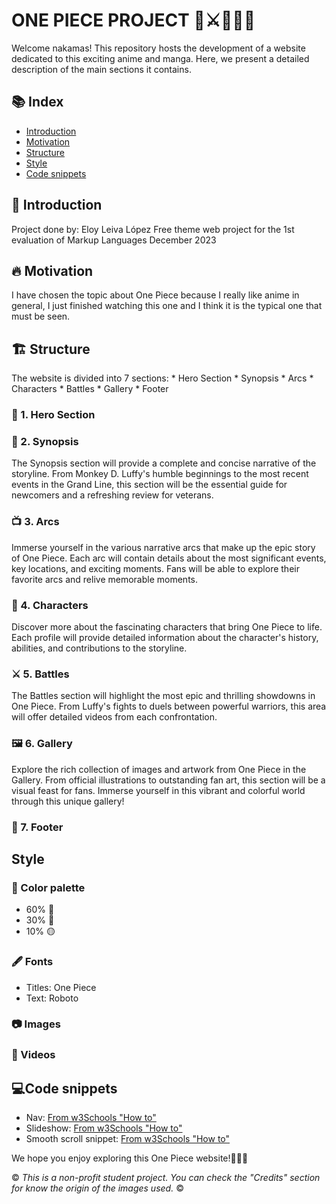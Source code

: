 # ONE PIECE PROJECT 👒⚔🏴‍☠️🌊
Welcome nakamas! This repository hosts the development of a website dedicated to this exciting anime and manga. Here, we present a detailed description of the main sections it contains.

## 📚 Index
<ul>
  <li><a href="#introduction">Introduction</a></li>
  <li><a href="#motivation">Motivation</a></li>
  <li><a href="#structure">Structure</a></li>
  <li><a href="#style">Style</a></li>
  <li><a href="#snippets">Code snippets</a></li>
</ul>

<h2 id="introduction">🌟 Introduction</h2>
Project done by: Eloy Leiva López  
Free theme web project for the 1st evaluation of Markup Languages  
December 2023

<h2 id="motivation">🔥 Motivation</h2>
I have chosen the topic about One Piece because I really like anime in general, I just finished watching this one and I think it is the typical one that must be seen.

<h2 id="structure">🏗️ Structure</h2>
The website is divided into 7 sections:
* Hero Section
* Synopsis
* Arcs
* Characters
* Battles
* Gallery
* Footer

### 🚀 1. Hero Section

### 📖 2. Synopsis
The Synopsis section will provide a complete and concise narrative of the storyline. From Monkey D. Luffy's humble beginnings to the most recent events in the Grand Line, this section will be the essential guide for newcomers and a refreshing review for veterans.

### 📺 3. Arcs
Immerse yourself in the various narrative arcs that make up the epic story of One Piece. Each arc will contain details about the most significant events, key locations, and exciting moments. Fans will be able to explore their favorite arcs and relive memorable moments.

### 👤 4. Characters
Discover more about the fascinating characters that bring One Piece to life. Each profile will provide detailed information about the character's history, abilities, and contributions to the storyline.

### ⚔️ 5. Battles
The Battles section will highlight the most epic and thrilling showdowns in One Piece. From Luffy's fights to duels between powerful warriors, this area will offer detailed videos from each confrontation.

### 🖼️ 6. Gallery
Explore the rich collection of images and artwork from One Piece in the Gallery. From official illustrations to outstanding fan art, this section will be a visual feast for fans. Immerse yourself in this vibrant and colorful world through this unique gallery!

### 👣 7. Footer

<h2 id="style">Style</h2>

### 🎨 Color palette

* 60% 🔵
* 30% 🔴
* 10% 🟡

### 🖋️ Fonts
* Titles: One Piece
* Text: Roboto

### 📷 Images

### 🎥 Videos

<h2 id="snippets"> 💻Code snippets</h2>

* Nav: <a href="https://www.w3schools.com/howto/howto_js_topnav.asp">From w3Schools "How to"</a>
* Slideshow: <a href="https://www.w3schools.com/howto/howto_js_slideshow.asp">From w3Schools "How to"</a>
* Smooth scroll snippet: <a href="https://www.w3schools.com/howto/howto_css_smooth_scroll.asp">From w3Schools "How to"</a>

We hope you enjoy exploring this One Piece website!👒🏴‍☠️

© *This is a non-profit student project. You can check the "Credits" section for know the origin of the images used.* ©
